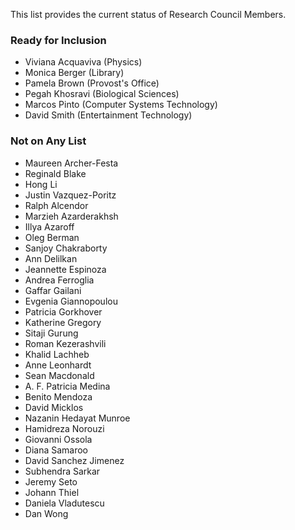 This list provides the current status of Research Council Members.

### **Ready for Inclusion**
- Viviana Acquaviva (Physics)
- Monica Berger (Library)
- Pamela Brown (Provost's Office)
- Pegah Khosravi (Biological Sciences)
- Marcos Pinto (Computer Systems Technology)
- David Smith (Entertainment Technology)

### **Not on Any List**
- Maureen Archer-Festa
- Reginald Blake
- Hong Li
- Justin Vazquez-Poritz
- Ralph Alcendor
- Marzieh Azarderakhsh
- Illya Azaroff
- Oleg Berman
- Sanjoy Chakraborty
- Ann Delilkan
- Jeannette Espinoza
- Andrea Ferroglia
- Gaffar Gailani
- Evgenia Giannopoulou
- Patricia Gorkhover
- Katherine Gregory
- Sitaji Gurung
- Roman Kezerashvili
- Khalid Lachheb
- Anne Leonhardt
- Sean Macdonald
- A. F. Patricia Medina
- Benito Mendoza
- David Micklos
- Nazanin Hedayat Munroe
- Hamidreza Norouzi
- Giovanni Ossola
- Diana Samaroo
- David Sanchez Jimenez
- Subhendra Sarkar
- Jeremy Seto
- Johann Thiel
- Daniela Vladutescu
- Dan Wong
